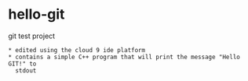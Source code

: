 hello-git
=========

git test project

    * edited using the cloud 9 ide platform
    * contains a simple C++ program that will print the message "Hello GIT!" to
      stdout
